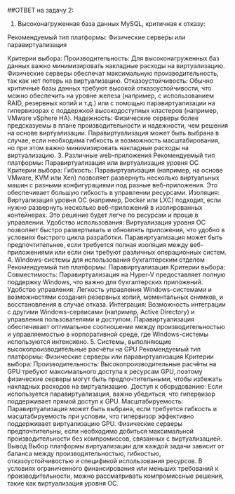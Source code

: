 ##ОТВЕТ на задачу 2:
1. Высоконагруженная база данных MySQL, критичная к отказу:
   
Рекомендуемый тип платформы: Физические серверы или паравиртуализация

Критерии выбора:
Производительность: Для высоконагруженных баз данных важно минимизировать накладные расходы на виртуализацию. Физические серверы обеспечат максимальную производительность, так как нет потерь на виртуализацию.
Отказоустойчивость: Обычно критичные базы данных требуют высокой отказоустойчивости, что можно обеспечить на уровне железа (например, с использованием RAID, резервных копий и т.д.) или с помощью паравиртуализации на гипервизорах с поддержкой высокодоступных кластеров (например, VMware vSphere HA).
Надежность: Физические серверы более предсказуемы в плане производительности и надежности, чем решения на основе виртуализации.
Паравиртуализация может быть выбрана в случае, если необходима гибкость и возможность масштабирования, но при этом важно минимизировать накладные расходы на виртуализацию.
3. Различные web-приложения
Рекомендуемый тип платформы: Паравиртуализация или виртуализация уровня ОС
Критерии выбора:
Гибкость: Паравиртуализация (например, на основе VMware, KVM или Xen) позволяет развернуть несколько виртуальных машин с разными конфигурациями под разные веб-приложения. Это обеспечивает большую гибкость в управлении ресурсами.
Изоляция: Виртуализация уровня ОС (например, Docker или LXC) подходит, если нужно развернуть несколько веб-приложений в изолированных контейнерах. Это решение будет легче по ресурсам и проще в управлении.
Удобство использования: Виртуализация уровня ОС позволяет быстро развертывать и обновлять приложения, что удобно в условиях быстрого цикла разработки.
Паравиртуализация может быть предпочтительнее, если требуется полная изоляция между веб-приложениями или если они требуют различных операционных систем.
4. Windows-системы для использования бухгалтерским отделом
Рекомендуемый тип платформы: Паравиртуализация
Критерии выбора:
Совместимость: Паравиртуализация на Hyper-V предоставляет полную поддержку Windows, что важно для бухгалтерских приложений.
Удобство управления: Легкость управления Windows-системами и возможностями создания резервных копий, моментальных снимков, и восстановления в случае отказа.
Интеграция: Возможность интеграции с другими Windows-сервисами (например, Active Directory) и управления пользователями и доступом.
Паравиртуализация обеспечивает оптимальное соотношение между производительностью и управляемостью в корпоративной среде, где Windows-системы используются интенсивно.
5. Системы, выполняющие высокопроизводительные расчёты на GPU
Рекомендуемый тип платформы: Физические серверы или паравиртуализация
Критерии выбора:
Производительность: Высокопроизводительные расчёты на GPU требуют максимального доступа к ресурсам GPU, поэтому физические серверы могут быть предпочтительными, чтобы избежать накладных расходов на виртуализацию.
Доступ к оборудованию: Если используется паравиртуализация, важно убедиться, что гипервизор поддерживает прямой доступ к GPU.
Масштабируемость: Паравиртуализация может быть выбрана, если требуется гибкость и масштабируемость при условии, что гипервизор эффективно поддерживает виртуализацию GPU.
Физические серверы предпочтительны, если необходимо добиться максимальной производительности без компромиссов, связанных с виртуализацией.
Вывод
Выбор платформы виртуализации для каждой задачи зависит от баланса между производительностью, гибкостью, отказоустойчивостью и спецификой использования ресурсов. В условиях ограниченного финансирования или меньших требований к производительности, можно рассматривать компромиссные решения, такие как виртуализация уровня ОС.

